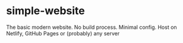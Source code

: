 # simple-website
The basic modern website. No build process. Minimal config. Host on Netlify, GitHub Pages or (probably) any server
